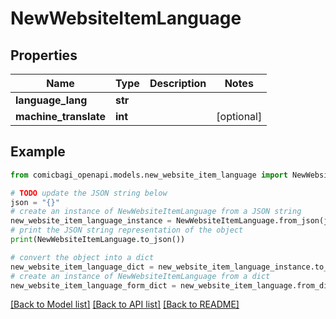 # NewWebsiteItemLanguage


## Properties

Name | Type | Description | Notes
------------ | ------------- | ------------- | -------------
**language_lang** | **str** |  | 
**machine_translate** | **int** |  | [optional] 

## Example

```python
from comicbagi_openapi.models.new_website_item_language import NewWebsiteItemLanguage

# TODO update the JSON string below
json = "{}"
# create an instance of NewWebsiteItemLanguage from a JSON string
new_website_item_language_instance = NewWebsiteItemLanguage.from_json(json)
# print the JSON string representation of the object
print(NewWebsiteItemLanguage.to_json())

# convert the object into a dict
new_website_item_language_dict = new_website_item_language_instance.to_dict()
# create an instance of NewWebsiteItemLanguage from a dict
new_website_item_language_form_dict = new_website_item_language.from_dict(new_website_item_language_dict)
```
[[Back to Model list]](../README.md#documentation-for-models) [[Back to API list]](../README.md#documentation-for-api-endpoints) [[Back to README]](../README.md)


